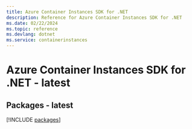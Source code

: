 ```yaml
---
title: Azure Container Instances SDK for .NET
description: Reference for Azure Container Instances SDK for .NET
ms.date: 02/22/2024
ms.topic: reference
ms.devlang: dotnet
ms.service: containerinstances
---
```

# Azure Container Instances SDK for .NET - latest
## Packages - latest
[!INCLUDE [packages](container-instances-index.md)]